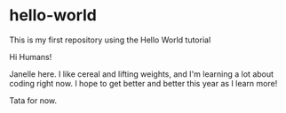 # hello-world
This is my first repository using the Hello World tutorial

Hi Humans!

Janelle here. I like cereal and lifting weights, and I'm learning a lot about coding right now. I hope to get better and better this year as I learn more!

Tata for now. 
